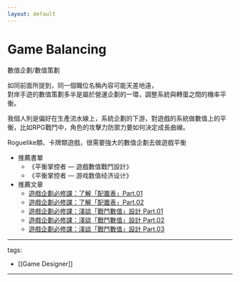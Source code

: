 ```yaml
---
layout: default
---
```

# Game Balancing

數值企劃/數值策劃

如同前面所提到，同一個職位名稱內容可能天差地遠，  
對岸手遊的數值策劃多半是屬於營運企劃的一環，調整系統與轉蛋之間的機率平衡。

我個人則是偏好在生產流水線上，系統企劃的下游，對遊戲的系統做數值上的平衡，比如RPG戰鬥中，角色的攻擊力防禦力要如何決定成長曲線。

Roguelike類、卡牌類遊戲，很需要強大的數值企劃去做遊戲平衡

* 推薦書單
  * 《平衡掌控者 — 遊戲數值戰鬥設計》
  * 《平衡掌控者 ― 游戏数值经济设计》
* 推薦文章
  * [遊戲企劃必修課：了解「配置表」Part.01](https://medium.com/that-game-designer/%E9%81%8A%E6%88%B2%E4%BC%81%E5%8A%83%E7%9A%84%E5%BF%85%E4%BF%AE%E8%AA%B2-%E4%BA%86%E8%A7%A3-%E9%85%8D%E7%BD%AE%E8%A1%A8-part-01-940864623d54)
  * [遊戲企劃必修課：了解「配置表」Part.02](https://medium.com/that-game-designer/%E9%81%8A%E6%88%B2%E4%BC%81%E5%8A%83%E7%9A%84%E5%BF%85%E4%BF%AE%E8%AA%B2-%E4%BA%86%E8%A7%A3-%E9%85%8D%E7%BD%AE%E8%A1%A8-part-02-76cbedd15046)
  * [遊戲企劃必修課：淺談「戰鬥數值」設計 Part.01](https://medium.com/that-game-designer/%E9%81%8A%E6%88%B2%E4%BC%81%E5%8A%83%E5%BF%85%E4%BF%AE%E8%AA%B2-%E6%B7%BA%E8%AB%87-%E6%88%B0%E9%AC%A5%E6%95%B8%E5%80%BC-%E8%A8%AD%E8%A8%88-part-01-41221795460c)
  * [遊戲企劃必修課：淺談「戰鬥數值」設計 Part.02](https://medium.com/that-game-designer/%E9%81%8A%E6%88%B2%E4%BC%81%E5%8A%83%E5%BF%85%E4%BF%AE%E8%AA%B2-%E6%B7%BA%E8%AB%87-%E6%88%B0%E9%AC%A5%E6%95%B8%E5%80%BC-%E8%A8%AD%E8%A8%88-part-02-6dc577eb5143)
  * [遊戲企劃必修課：淺談「戰鬥數值」設計 Part.03](https://medium.com/that-game-designer/%E9%81%8A%E6%88%B2%E4%BC%81%E5%8A%83%E5%BF%85%E4%BF%AE%E8%AA%B2-%E6%B7%BA%E8%AB%87-%E6%88%B0%E9%AC%A5%E6%95%B8%E5%80%BC-%E8%A8%AD%E8%A8%88-part-03-fce766f78a22)



---
tags:
  - [[Game Designer]]
  
---